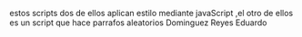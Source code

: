 estos scripts dos de ellos aplican estilo mediante javaScript ,el otro de ellos es un script que hace parrafos aleatorios 
Dominguez Reyes Eduardo



